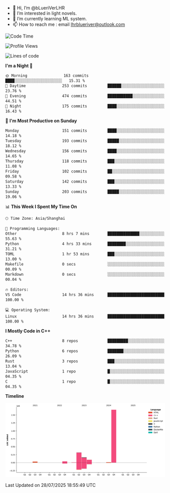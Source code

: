 - 👋 Hi, I’m @bLueriVerLHR
- 👀 I’m interested in light novels.
- 🌱 I’m currently learning ML system.
- 📫 How to reach me : email lhrblueriver@outlook.com

<!--START_SECTION:waka-->
![Code Time](http://img.shields.io/badge/Code%20Time-401%20hrs%2028%20mins-blue)

![Profile Views](http://img.shields.io/badge/Profile%20Views-0-blue)

![Lines of code](https://img.shields.io/badge/From%20Hello%20World%20I%27ve%20Written-2.3%20million%20lines%20of%20code-blue)

**I'm a Night 🦉** 

```text
🌞 Morning                163 commits         ████░░░░░░░░░░░░░░░░░░░░░   15.31 % 
🌆 Daytime                253 commits         ██████░░░░░░░░░░░░░░░░░░░   23.76 % 
🌃 Evening                474 commits         ███████████░░░░░░░░░░░░░░   44.51 % 
🌙 Night                  175 commits         ████░░░░░░░░░░░░░░░░░░░░░   16.43 % 
```
📅 **I'm Most Productive on Sunday** 

```text
Monday                   151 commits         ████░░░░░░░░░░░░░░░░░░░░░   14.18 % 
Tuesday                  193 commits         █████░░░░░░░░░░░░░░░░░░░░   18.12 % 
Wednesday                156 commits         ████░░░░░░░░░░░░░░░░░░░░░   14.65 % 
Thursday                 118 commits         ███░░░░░░░░░░░░░░░░░░░░░░   11.08 % 
Friday                   102 commits         ██░░░░░░░░░░░░░░░░░░░░░░░   09.58 % 
Saturday                 142 commits         ███░░░░░░░░░░░░░░░░░░░░░░   13.33 % 
Sunday                   203 commits         █████░░░░░░░░░░░░░░░░░░░░   19.06 % 
```


📊 **This Week I Spent My Time On** 

```text
🕑︎ Time Zone: Asia/Shanghai

💬 Programming Languages: 
Other                    8 hrs 7 mins        ██████████████░░░░░░░░░░░   55.63 % 
Python                   4 hrs 33 mins       ████████░░░░░░░░░░░░░░░░░   31.21 % 
TOML                     1 hr 53 mins        ███░░░░░░░░░░░░░░░░░░░░░░   13.00 % 
Makefile                 0 secs              ░░░░░░░░░░░░░░░░░░░░░░░░░   00.09 % 
Markdown                 0 secs              ░░░░░░░░░░░░░░░░░░░░░░░░░   00.04 % 

🔥 Editors: 
VS Code                  14 hrs 36 mins      █████████████████████████   100.00 % 

💻 Operating System: 
Linux                    14 hrs 36 mins      █████████████████████████   100.00 % 
```

**I Mostly Code in C++** 

```text
C++                      8 repos             █████████░░░░░░░░░░░░░░░░   34.78 % 
Python                   6 repos             ███████░░░░░░░░░░░░░░░░░░   26.09 % 
Rust                     3 repos             ███░░░░░░░░░░░░░░░░░░░░░░   13.04 % 
JavaScript               1 repo              █░░░░░░░░░░░░░░░░░░░░░░░░   04.35 % 
C                        1 repo              █░░░░░░░░░░░░░░░░░░░░░░░░   04.35 % 
```



**Timeline**

![Lines of Code chart](https://raw.githubusercontent.com/bLueriVerLHR/bLueriVerLHR/main/assets/bar_graph.png)


 Last Updated on 28/07/2025 18:55:49 UTC
<!--END_SECTION:waka-->
